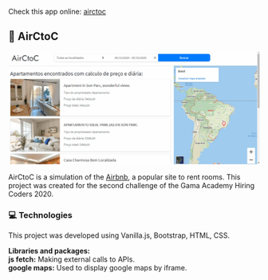 Check this app online: [airctoc](https://airctoc.netlify.app/#)

## 🚢 AirCtoC

![AirCtoC gif](airctoc.gif)

AirCtoC is a simulation of the [Airbnb](https://www.airbnb.com.br/), a popular site to rent rooms.
This project was created for the second challenge of the Gama Academy Hiring Coders 2020.

### 💻 Technologies
This project was developed using Vanilla.js, Bootstrap, HTML, CSS.

**Libraries and packages:**<br>
**js fetch:** Making external calls to APIs.<br>
**google maps:** Used to display google maps by iframe.<br>
